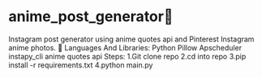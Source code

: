 # anime_post_generator🚀
Instagram post generator using anime quotes api and Pinterest Instagram anime photos. 🚀 Languages And Libraries: Python Pillow Apscheduler instapy_cli anime quotes api
Steps:
1.Git clone repo
2.cd into repo
3.pip install -r requirements.txt
4.python main.py
